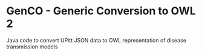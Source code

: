 # GenCO - Generic Conversion to OWL 2
Java code to convert UPitt JSON data to OWL representation of disease transmission models
